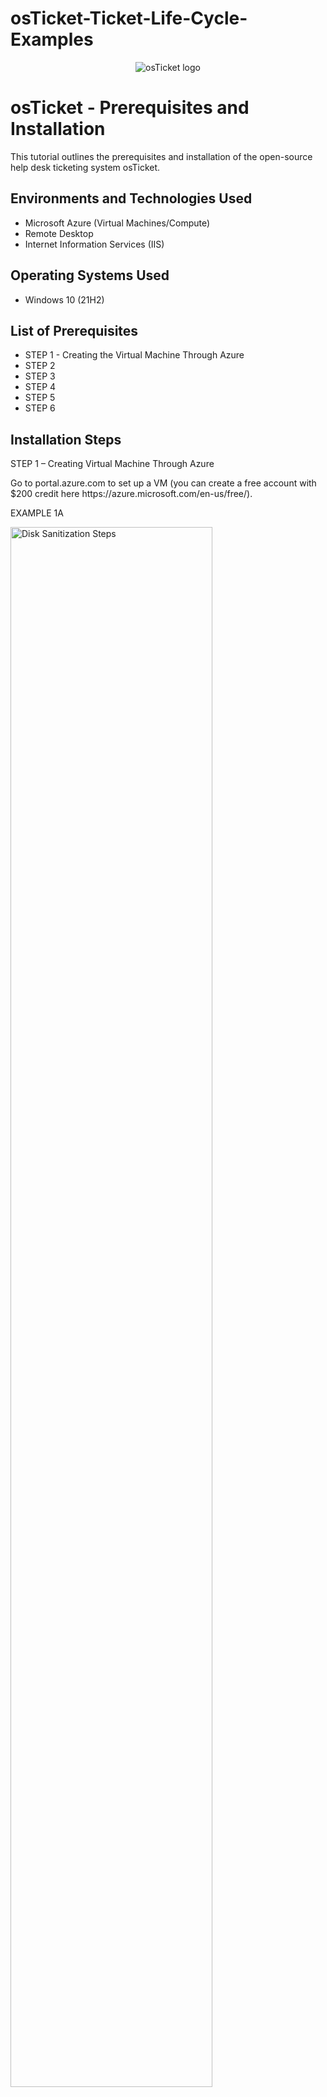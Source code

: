 # osTicket-Ticket-Life-Cycle-Examples
<p align="center">
<img src="https://i.imgur.com/Clzj7Xs.png" alt="osTicket logo"/>
</p>

<h1>osTicket - Prerequisites and Installation</h1>
This tutorial outlines the prerequisites and installation of the open-source help desk ticketing system osTicket.<br />

<h2>Environments and Technologies Used</h2>

- Microsoft Azure (Virtual Machines/Compute)
- Remote Desktop
- Internet Information Services (IIS)

<h2>Operating Systems Used </h2>

- Windows 10</b> (21H2)

<h2>List of Prerequisites</h2>

- STEP 1 - Creating the Virtual Machine Through Azure
- STEP 2
- STEP 3
- STEP 4
- STEP 5
- STEP 6

<h2>Installation Steps</h2>

STEP 1 – Creating Virtual Machine Through Azure
<p>
Go to portal.azure.com to set up a VM (you can create a free account with $200 credit here https://azure.microsoft.com/en-us/free/). 
<p>
EXAMPLE 1A
<p>
<img src="https://i.imgur.com/PowGPR4.png" height="80%" width="80%" alt="Disk Sanitization Steps"/>
</p>
<p>
The next web page you will input several items as shown in EXAMPLE 1B & 1C such as Resource Group, Virtual Machine etc. Ensure to have the inputs be the same as the example photo.
</p>
EXAMPLE 1B
<p>
<img src="https://i.imgur.com/ShRYyCV.png" height="80%" width="80%" alt="Disk Sanitization Steps"/>
</p>
<p>
<br />
For the “Administrator account” section ensure to create username and password credentials that will be required on future steps.
</p>
<br />
EXAMPLE 1C
<p>
<img src="https://i.imgur.com/cdiXyVD.png" height="80%" width="80%" alt="Disk Sanitization Steps"/>
</p>
<p>
Then select “Networking” at the top of the page and make sure the inputs match EXAMPLE 1D then select “Review and Create”.
</p>
<br />
EXAMPLE 1D
<p>
<img src="https://i.imgur.com/jzxbosV.png" height="80%" width="80%" alt="Disk Sanitization Steps"/>
</p>
<p>
line
</p>
<br />
EXAMPLE 1D
<p>
<img src="https://i.imgur.com/jzxbosV.png" height="80%" width="80%" alt="Disk Sanitization Steps"/>
</p>
<p>
line
</p>
<br />
EXAMPLE 1D
<p>
<img src="https://i.imgur.com/jzxbosV.png" height="80%" width="80%" alt="Disk Sanitization Steps"/>
</p>
<p>
line
</p>
<br />
EXAMPLE 1D
<p>
<img src="https://i.imgur.com/jzxbosV.png" height="80%" width="80%" alt="Disk Sanitization Steps"/>
</p>
<p>
line
</p>
<br />
